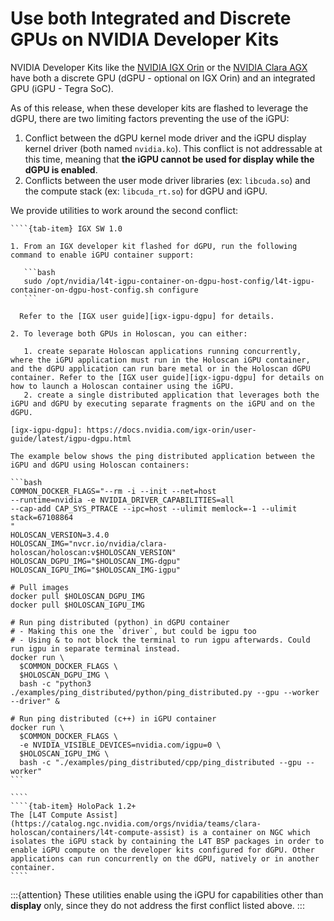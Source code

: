 # Use both Integrated and Discrete GPUs on NVIDIA Developer Kits

NVIDIA Developer Kits like the [NVIDIA IGX Orin](https://www.nvidia.com/en-us/edge-computing/products/igx/) or the [NVIDIA Clara AGX](https://www.nvidia.com/en-gb/clara/intelligent-medical-instruments/) have both a discrete GPU (dGPU - optional on IGX Orin) and an integrated GPU (iGPU - Tegra SoC).

As of this release, when these developer kits are flashed to leverage the dGPU, there are two limiting factors preventing the use of the iGPU:

1. Conflict between the dGPU kernel mode driver and the iGPU display kernel driver (both named `nvidia.ko`). This conflict is not addressable at this time, meaning that **the iGPU cannot be used for display while the dGPU is enabled**.
2. Conflicts between the user mode driver libraries (ex: `libcuda.so`) and the compute stack (ex: `libcuda_rt.so`) for dGPU and iGPU.

We provide utilities to work around the second conflict:

`````{tab-set}
````{tab-item} IGX SW 1.0

1. From an IGX developer kit flashed for dGPU, run the following command to enable iGPU container support:

   ```bash
   sudo /opt/nvidia/l4t-igpu-container-on-dgpu-host-config/l4t-igpu-container-on-dgpu-host-config.sh configure
   ```

  Refer to the [IGX user guide][igx-igpu-dgpu] for details.

2. To leverage both GPUs in Holoscan, you can either:

   1. create separate Holoscan applications running concurrently, where the iGPU application must run in the Holoscan iGPU container, and the dGPU application can run bare metal or in the Holoscan dGPU container. Refer to the [IGX user guide][igx-igpu-dgpu] for details on how to launch a Holoscan container using the iGPU.
   2. create a single distributed application that leverages both the iGPU and dGPU by executing separate fragments on the iGPU and on the dGPU.

[igx-igpu-dgpu]: https://docs.nvidia.com/igx-orin/user-guide/latest/igpu-dgpu.html

The example below shows the ping distributed application between the iGPU and dGPU using Holoscan containers:

```bash
COMMON_DOCKER_FLAGS="--rm -i --init --net=host
--runtime=nvidia -e NVIDIA_DRIVER_CAPABILITIES=all
--cap-add CAP_SYS_PTRACE --ipc=host --ulimit memlock=-1 --ulimit stack=67108864
"
HOLOSCAN_VERSION=3.4.0
HOLOSCAN_IMG="nvcr.io/nvidia/clara-holoscan/holoscan:v$HOLOSCAN_VERSION"
HOLOSCAN_DGPU_IMG="$HOLOSCAN_IMG-dgpu"
HOLOSCAN_IGPU_IMG="$HOLOSCAN_IMG-igpu"

# Pull images
docker pull $HOLOSCAN_DGPU_IMG
docker pull $HOLOSCAN_IGPU_IMG

# Run ping distributed (python) in dGPU container
# - Making this one the `driver`, but could be igpu too
# - Using & to not block the terminal to run igpu afterwards. Could run igpu in separate terminal instead.
docker run \
  $COMMON_DOCKER_FLAGS \
  $HOLOSCAN_DGPU_IMG \
  bash -c "python3 ./examples/ping_distributed/python/ping_distributed.py --gpu --worker --driver" &

# Run ping distributed (c++) in iGPU container
docker run \
  $COMMON_DOCKER_FLAGS \
  -e NVIDIA_VISIBLE_DEVICES=nvidia.com/igpu=0 \
  $HOLOSCAN_IGPU_IMG \
  bash -c "./examples/ping_distributed/cpp/ping_distributed --gpu --worker"
```

````
````{tab-item} HoloPack 1.2+
The [L4T Compute Assist](https://catalog.ngc.nvidia.com/orgs/nvidia/teams/clara-holoscan/containers/l4t-compute-assist) is a container on NGC which isolates the iGPU stack by containing the L4T BSP packages in order to enable iGPU compute on the developer kits configured for dGPU. Other applications can run concurrently on the dGPU, natively or in another container.
````
`````

:::{attention}
These utilities enable using the iGPU for capabilities other than **display** only, since they do not address the first conflict listed above.
:::
